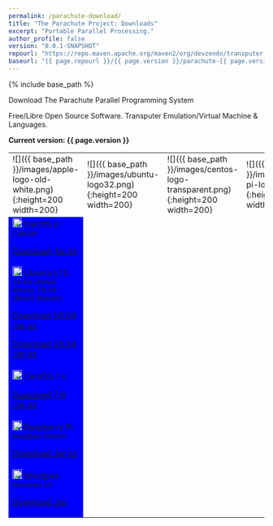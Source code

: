 ```yaml
---
permalink: /parachute-download/
title: "The Parachute Project: Downloads"
excerpt: "Portable Parallel Processing."
author_profile: false
version: "0.0.1-SNAPSHOT"
repourl: "https://repo.maven.apache.org/maven2/org/devzendo/transputer-emulator"
baseurl: "{{ page.repourl }}/{{ page.version }}/parachute-{{ page.version }}-"
---
```


{% include base_path %}


Download The Parachute Parallel Programming System

Free/Libre Open Source Software. Transputer Emulation/Virtual Machine & Languages.


<p/>
<b>Current version: {{ page.version }}</b>
<p/>

<table>
<tbody>
<tr>
  <td> ![]({{ base_path }}/images/apple-logo-old-white.png){:height=200 width=200} </td>
  <td> ![]({{ base_path }}/images/ubuntu-logo32.png){:height=200 width=200} </td>
  <td> ![]({{ base_path }}/images/centos-logo-transparent.png){:height=200 width=200} </td>
  <td> ![]({{ base_path }}/images/raspberry-pi-logo-white.png){:height=200 width=200} </td>
  <td> ![]({{ base_path }}/images/windows-logo-transparent.png){:height=200 width=200} </td>
</tr>
<tr>
  <td bgcolor="#0000FF"> <img src="{{ base_path }}/images/download-white.svg" width=18px height=18px>
    macOS
    <small>El Capitan</small>
    <p/>
    <a href="{{ page.baseurl }}-mac-x86_64.tar.gz">Download .tar.gz</a>
  </td>
</tr>
<tr>
  <td bgcolor="#0000FF"> <img src="{{ base_path }}/images/download-white.svg" width=18px height=18px>
    Ubuntu LTS
    <small>16.04 (Xenial Xerus), 18.04 (Bionic Beaver)</small>
    <p/>
    <a href="{{ page.baseurl }}-ubuntu-16.04-linux-x86_64.tar.gz">Download 16.04 .tar.gz</a>
    <p/>
    <a href="{{ page.baseurl }}-ubuntu-18.04-linux-x86_64.tar.gz">Download 18.04 .tar.gz</a>
  </td>
</tr>
<tr>
  <td bgcolor="#0000FF"> <img src="{{ base_path }}/images/download-white.svg" width=18px height=18px>
    CentOS
    <small>7.6</small>
    <p/>
    <a href="{{ page.baseurl }}-centos-7-linux-x86_64.tar.gz">Download 7.6 .tar.gz</a>
  </td>
</tr>
<tr>
  <td bgcolor="#0000FF"> <img src="{{ base_path }}/images/download-white.svg" width=18px height=18px>
    Raspberry Pi
    <small>Raspbian Stretch</small>
    <p/>
    <a href="{{ page.baseurl }}-raspbian-9-linux-arm_32.tar.gz">Download .tar.gz</a>
  </td>
</tr>
<tr>
  <td bgcolor="#0000FF"> <img src="{{ base_path }}/images/download-white.svg" width=18px height=18px>
    Windows
    <small>Windows 10</small>
    <p/>
    <a href="{{ page.baseurl }}-windows-x86_64.zip">Download .zip</a>
  </td>
</tr>
</tbody>
</table>

